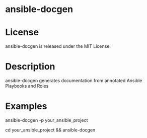 ansible-docgen
=====================

License
=======

ansible-docgen is released under the MIT License.

Description
===========

ansible-docgen generates documentation from annotated Ansible Playbooks and Roles


Examples
===========

ansible-docgen -p your_ansible_project

cd your_ansible_project && ansible-docgen
